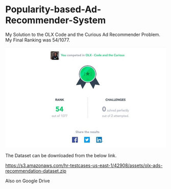 # Popularity-based-Ad-Recommender-System
My Solution to the OLX Code and the Curious Ad Recommender Problem. My Final Ranking was 54/1077.

![](images/position.png?raw=true)

The Dataset can be downloaded from the below link.

https://s3.amazonaws.com/hr-testcases-us-east-1/42908/assets/olx-ads-recommendation-dataset.zip

Also on Google Drive


